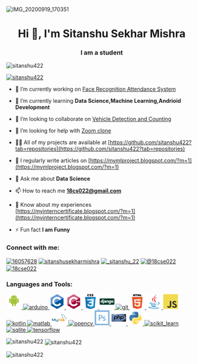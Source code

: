 ![IMG_20200919_170351](https://user-images.githubusercontent.com/65463704/119293284-bb052380-bc6f-11eb-8d39-c2c697bfce3d.jpg)

<h1 align="center">Hi 👋, I'm Sitanshu Sekhar Mishra</h1>
<h3 align="center">I am a student</h3>

<p align="left"> <img src="https://komarev.com/ghpvc/?username=sitanshu422&label=Profile%20views&color=0e75b6&style=flat" alt="sitanshu422" /> </p>

<p align="left"> <a href="https://github.com/ryo-ma/github-profile-trophy"><img src="https://github-profile-trophy.vercel.app/?username=sitanshu422" alt="sitanshu422" /></a> </p>

- 🔭 I’m currently working on [Face Recognition Attendance System](https://github.com/sitanshu422/Face-Recognition-Attendance-System)

- 🌱 I’m currently learning **Data Science,Machine Learning,Andrioid Development**

- 👯 I’m looking to collaborate on [Vehicle Detection and Counting](https://github.com/sitanshu422/vehicle-detection-and-counting)

- 🤝 I’m looking for help with [Zoom clone](https://github.com/sitanshu422/zoom-clone)

- 👨‍💻 All of my projects are available at [https://github.com/sitanshu422?tab=repositories](https://github.com/sitanshu422?tab=repositories)

- 📝 I regularly write articles on [https://mymlproject.blogspot.com/?m=1](https://mymlproject.blogspot.com/?m=1)

- 💬 Ask me about **Data Science**

- 📫 How to reach me **18cs022@gmail.com**

- 📄 Know about my experiences [https://myinterncertificate.blogspot.com/?m=1](https://myinterncertificate.blogspot.com/?m=1)

- ⚡ Fun fact **I am Funny**

<h3 align="left">Connect with me:</h3>
<p align="left">
<a href="https://stackoverflow.com/users/16057628" target="blank"><img align="center" src="https://raw.githubusercontent.com/rahuldkjain/github-profile-readme-generator/neutral-icons/src/images/icons/Social/stack-overflow.svg" alt="16057628" height="30" width="40" /></a>
<a href="https://kaggle.com/sitanshusekharmishra" target="blank"><img align="center" src="https://raw.githubusercontent.com/rahuldkjain/github-profile-readme-generator/neutral-icons/src/images/icons/Social/kaggle.svg" alt="sitanshusekharmishra" height="30" width="40" /></a>
<a href="https://instagram.com/_sitanshu_22" target="blank"><img align="center" src="https://raw.githubusercontent.com/rahuldkjain/github-profile-readme-generator/neutral-icons/src/images/icons/Social/instagram.svg" alt="_sitanshu_22" height="30" width="40" /></a>
<a href="https://www.hackerearth.com/@18cse022" target="blank"><img align="center" src="https://raw.githubusercontent.com/rahuldkjain/github-profile-readme-generator/neutral-icons/src/images/icons/Social/hackerearth.svg" alt="@18cse022" height="30" width="40" /></a>
<a href="https://auth.geeksforgeeks.org/user/18cse022" target="blank"><img align="center" src="https://raw.githubusercontent.com/rahuldkjain/github-profile-readme-generator/neutral-icons/src/images/icons/Social/geeks-for-geeks.svg" alt="18cse022" height="30" width="40" /></a>
</p>

<h3 align="left">Languages and Tools:</h3>
<p align="left"> <a href="https://developer.android.com" target="_blank"> <img src="https://raw.githubusercontent.com/devicons/devicon/master/icons/android/android-original-wordmark.svg" alt="android" width="40" height="40"/> </a> <a href="https://www.arduino.cc/" target="_blank"> <img src="https://cdn.worldvectorlogo.com/logos/arduino-1.svg" alt="arduino" width="40" height="40"/> </a> <a href="https://www.cprogramming.com/" target="_blank"> <img src="https://raw.githubusercontent.com/devicons/devicon/master/icons/c/c-original.svg" alt="c" width="40" height="40"/> </a> <a href="https://www.w3schools.com/cpp/" target="_blank"> <img src="https://raw.githubusercontent.com/devicons/devicon/master/icons/cplusplus/cplusplus-original.svg" alt="cplusplus" width="40" height="40"/> </a> <a href="https://www.w3schools.com/css/" target="_blank"> <img src="https://raw.githubusercontent.com/devicons/devicon/master/icons/css3/css3-original-wordmark.svg" alt="css3" width="40" height="40"/> </a> <a href="https://www.djangoproject.com/" target="_blank"> <img src="https://raw.githubusercontent.com/devicons/devicon/master/icons/django/django-original.svg" alt="django" width="40" height="40"/> </a> <a href="https://git-scm.com/" target="_blank"> <img src="https://www.vectorlogo.zone/logos/git-scm/git-scm-icon.svg" alt="git" width="40" height="40"/> </a> <a href="https://www.w3.org/html/" target="_blank"> <img src="https://raw.githubusercontent.com/devicons/devicon/master/icons/html5/html5-original-wordmark.svg" alt="html5" width="40" height="40"/> </a> <a href="https://www.java.com" target="_blank"> <img src="https://raw.githubusercontent.com/devicons/devicon/master/icons/java/java-original.svg" alt="java" width="40" height="40"/> </a> <a href="https://developer.mozilla.org/en-US/docs/Web/JavaScript" target="_blank"> <img src="https://raw.githubusercontent.com/devicons/devicon/master/icons/javascript/javascript-original.svg" alt="javascript" width="40" height="40"/> </a> <a href="https://kotlinlang.org" target="_blank"> <img src="https://www.vectorlogo.zone/logos/kotlinlang/kotlinlang-icon.svg" alt="kotlin" width="40" height="40"/> </a> <a href="https://www.mathworks.com/" target="_blank"> <img src="https://raw.githubusercontent.com/simple-icons/simple-icons/master/icons/mathworks.svg" alt="matlab" width="40" height="40"/> </a> <a href="https://www.mysql.com/" target="_blank"> <img src="https://raw.githubusercontent.com/devicons/devicon/master/icons/mysql/mysql-original-wordmark.svg" alt="mysql" width="40" height="40"/> </a> <a href="https://opencv.org/" target="_blank"> <img src="https://www.vectorlogo.zone/logos/opencv/opencv-icon.svg" alt="opencv" width="40" height="40"/> </a> <a href="https://www.photoshop.com/en" target="_blank"> <img src="https://raw.githubusercontent.com/devicons/devicon/master/icons/photoshop/photoshop-line.svg" alt="photoshop" width="40" height="40"/> </a> <a href="https://www.php.net" target="_blank"> <img src="https://raw.githubusercontent.com/devicons/devicon/master/icons/php/php-original.svg" alt="php" width="40" height="40"/> </a> <a href="https://www.python.org" target="_blank"> <img src="https://raw.githubusercontent.com/devicons/devicon/master/icons/python/python-original.svg" alt="python" width="40" height="40"/> </a> <a href="https://scikit-learn.org/" target="_blank"> <img src="https://upload.wikimedia.org/wikipedia/commons/0/05/Scikit_learn_logo_small.svg" alt="scikit_learn" width="40" height="40"/> </a> <a href="https://www.sqlite.org/" target="_blank"> <img src="https://www.vectorlogo.zone/logos/sqlite/sqlite-icon.svg" alt="sqlite" width="40" height="40"/> </a> <a href="https://www.tensorflow.org" target="_blank"> <img src="https://www.vectorlogo.zone/logos/tensorflow/tensorflow-icon.svg" alt="tensorflow" width="40" height="40"/> </a> </p>

<p><img align="left" src="https://github-readme-stats.vercel.app/api/top-langs?username=sitanshu422&show_icons=true&locale=en&layout=compact" alt="sitanshu422" /></p>

<p>&nbsp;<img align="center" src="https://github-readme-stats.vercel.app/api?username=sitanshu422&show_icons=true&locale=en" alt="sitanshu422" /></p>

<p><img align="center" src="https://github-readme-streak-stats.herokuapp.com/?user=sitanshu422&" alt="sitanshu422" /></p>




